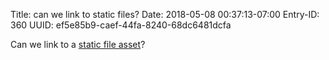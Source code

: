 Title: can we link to static files?
Date: 2018-05-08 00:37:13-07:00
Entry-ID: 360
UUID: ef5e85b9-caef-44fa-8240-68dc6481dcfa

Can we link to a [static file asset](@tests/textfile.txt)?
